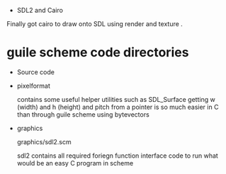 * SDL2 and Cairo

Finally got cairo to draw onto SDL using render and texture . 

guile scheme code directories 
=============================

* Source code

+ pixelformat 

  contains some useful helper utilities such as SDL_Surface getting w (width) and h (height) and pitch 
  from a pointer is so much easier in C than through guile scheme using bytevectors
   
+ graphics
  
  graphics/sdl2.scm
  
  sdl2 contains all required foriegn function interface code to run what would be an easy C program in scheme
  
  
